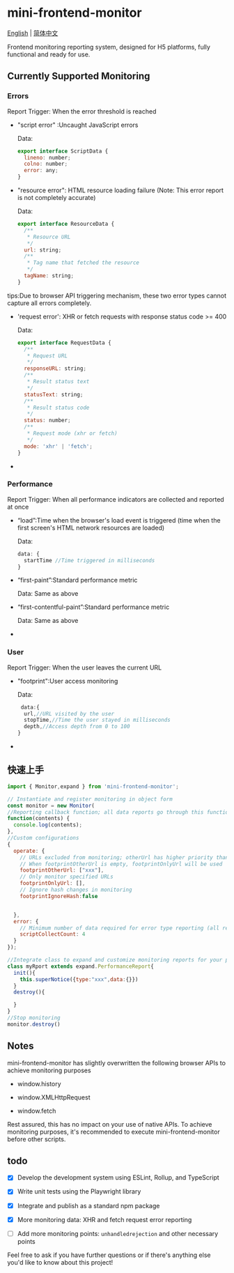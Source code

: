 # mini-frontend-monitor

[English](https://github.com/asdiver/mini-frontend-monitor/blob/main/README.md) | [简体中文](https://github.com/asdiver/mini-frontend-monitor/blob/main/README.zh-CN.md)

Frontend monitoring reporting system, designed for H5 platforms, fully functional and ready for use.

## Currently Supported Monitoring

### Errors

Report Trigger: When the error threshold is reached

* "script error" :Uncaught JavaScript errors
  
  Data:
  
  ```js
  export interface ScriptData {
    lineno: number;
    colno: number;
    error: any;
  }
  ```

* "resource error": HTML resource loading failure (Note: This error report is not completely accurate)
  
  Data:
  
  ```js
  export interface ResourceData {
    /**
     * Resource URL
     */
    url: string;
    /**
     * Tag name that fetched the resource
     */
    tagName: string;
  }
  ```

tips:Due to browser API triggering mechanism, these two error types cannot capture all errors completely.

* 'request error': XHR or fetch requests with response status code >= 400
  
  Data:
  
  ```js
  export interface RequestData {
    /**
     * Request URL
     */
    responseURL: string;
    /**
     * Result status text
     */
    statusText: string;
    /**
     * Result status code
     */
    status: number;
    /**
     * Request mode (xhr or fetch)
     */
    mode: 'xhr' | 'fetch';
  }
  ```

* 

### Performance

Report Trigger: When all performance indicators are collected and reported at once

* “load”:Time when the browser's load event is triggered (time when the first screen's HTML network resources are loaded)
  
  Data:
  
  ```js
  data: { 
    startTime //Time triggered in milliseconds
  }
  ```

* “first-paint”:Standard performance metric
  
  Data: Same as above

* “first-contentful-paint”:Standard performance metric
  
  Data: Same as above

* 

### User

Report Trigger: When the user leaves the current URL

* "footprint":User access monitoring
  
  Data:
  
  ```js
   data:{
    url,//URL visited by the user
    stopTime,//Time the user stayed in milliseconds
    depth,//Access depth from 0 to 100
  }
  ```

* 

## 快速上手

```js
import { Monitor,expand } from 'mini-frontend-monitor';

// Instantiate and register monitoring in object form
const monitor = new Monitor(
//Reporting callback function; all data reports go through this function and are extended by the user
function(contents) {
  console.log(contents);
}, 
//Custom configurations
{
  operate: {
    // URLs excluded from monitoring; otherUrl has higher priority than onlyUrl
    // When footprintOtherUrl is empty, footprintOnlyUrl will be used
    footprintOtherUrl: ["xxx"],
    // Only monitor specified URLs
    footprintOnlyUrl: [],
    // Ignore hash changes in monitoring
    footprintIgnoreHash:false


  },
  error: {
    // Minimum number of data required for error type reporting (all remaining data will be reported before the page is closed)
    scriptCollectCount: 4
  }
});

//Integrate class to expand and customize monitoring reports for your project's needs
class myRport extends expand.PerformanceReport{
  init(){
    this.superNotice({type:"xxx",data:{}})
  }
  destroy(){

  }
}
//Stop monitoring
monitor.destroy()
```

## Notes

mini-frontend-monitor has slightly overwritten the following browser APIs to achieve monitoring purposes

* window.history

* window.XMLHttpRequest

* window.fetch

Rest assured, this has no impact on your use of native APIs. To achieve monitoring purposes, it's recommended to execute mini-frontend-monitor before other scripts.

## todo

- [x] Develop the development system using ESLint, Rollup, and TypeScript

- [x] Write unit tests using the Playwright library

- [x]  Integrate and publish as a standard npm package

- [x] More monitoring data: XHR and fetch request error reporting

- [ ] Add more monitoring points: `unhandledrejection` and other necessary points



Feel free to ask if you have further questions or if there's anything else you'd like to know about this project!
